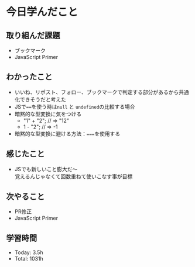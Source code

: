 # 今日学んだこと
## 取り組んだ課題
- ブックマーク
- JavaScript Primer
## わかったこと
- いいね、リポスト、フォロー、ブックマークで判定する部分があるから共通化できそうだと考えた
- JSで`==`を使う時は`null` と `undefined`の比較する場合
- 暗黙的な型変換に気をつける
    - "1" + "2"; // => "12"
    - 1 - "2"; // => -1
- 暗黙的な型変換に避ける方法：`===`を使用する
## 感じたこと
- JSでも新しいこと膨大だ〜<br>覚えるんじゃなくて回数重ねて使いこなす事が目標
## 次やること
- PR修正
- JavaScript Primer
## 学習時間
- Today: 3.5h
- Total: 1031h